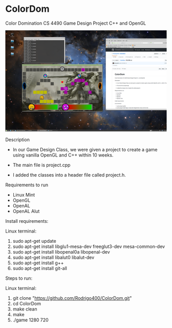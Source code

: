 # ColorDom

Color Domination
CS 4490 Game Design Project
C++ and OpenGL

![alt text](https://raw.githubusercontent.com/Rodrigo400/ColorDom/master/ColorDomPhotos/ColorDomGame.png)



Description

- In our Game Design Class, we were given a project to create a game using vanilla OpenGL and C++ within 10 weeks.

- The main file is project.cpp
- I added the classes into a header file called project.h.

Requirements to run

- Linux Mint
- OpenGL
- OpenAL
- OpenAL Alut


Install requirements:

Linux terminal:
1. sudo apt-get update
2. sudo apt-get install libglu1-mesa-dev freeglut3-dev mesa-common-dev
3. sudo apt-get install libopenal0a libopenal-dev
4. sudo apt-get install libalut0 libalut-dev
5. sudo apt-get install g++
6. sudo apt-get install git-all


Steps to run:

Linux terminal:

1. git clone "https://github.com/Rodrigo400/ColorDom.git"
2. cd ColorDom
3. make clean
4. make
5. ./game 1280 720
